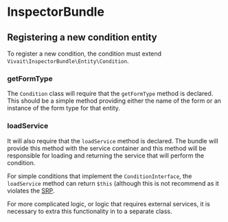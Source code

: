 InspectorBundle
===============


## Registering a new condition entity
To register a new condition, the condition must extend ```Vivait\InspectorBundle\Entity\Condition```. 

### getFormType
The ```Condition``` class will require that the ```getFormType``` method is declared. This should be a simple method providing either the name of
the form or an instance of the form type for that entity.

### loadService
It will also require that the ```loadService``` method is declared. The bundle will provide this method with the service
container and this method will be responsible for loading and returning the service that will perform the condition.

For simple conditions that implement the ```ConditionInterface```, the ```loadService``` method can return ```$this``` (although this is not recommend as it violates the [SRP](http://www.sitepoint.com/the-single-responsibility-principle/).

For more complicated logic, or logic that requires external services, it is necessary to extra this functionality in to a
separate class.
